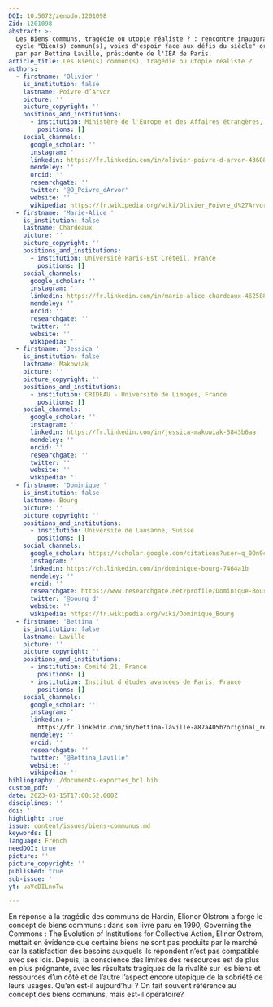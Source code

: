 ```yaml
---
DOI: 10.5072/zenodo.1201098
Zid: 1201098
abstract: >-
  Les Biens communs, tragédie ou utopie réaliste ? : rencontre inaugurale du
  cycle "Bien(s) commun(s), voies d'espoir face aux défis du siècle" organisé
  par par Bettina Laville, présidente de l'IEA de Paris.
article_title: Les Bien(s) commun(s), tragédie ou utopie réaliste ?
authors:
  - firstname: 'Olivier '
    is_institution: false
    lastname: Poivre d’Arvor
    picture: ''
    picture_copyright: ''
    positions_and_institutions:
      - institution: Ministère de l'Europe et des Affaires étrangères, France
        positions: []
    social_channels:
      google_scholar: ''
      instagram: ''
      linkedin: https://fr.linkedin.com/in/olivier-poivre-d-arvor-436880201
      mendeley: ''
      orcid: ''
      researchgate: ''
      twitter: '@O_Poivre_dArvor'
      website: ''
      wikipedia: https://fr.wikipedia.org/wiki/Olivier_Poivre_d%27Arvor
  - firstname: 'Marie-Alice '
    is_institution: false
    lastname: Chardeaux
    picture: ''
    picture_copyright: ''
    positions_and_institutions:
      - institution: Université Paris-Est Créteil, France
        positions: []
    social_channels:
      google_scholar: ''
      instagram: ''
      linkedin: https://fr.linkedin.com/in/marie-alice-chardeaux-46258899
      mendeley: ''
      orcid: ''
      researchgate: ''
      twitter: ''
      website: ''
      wikipedia: ''
  - firstname: 'Jessica '
    is_institution: false
    lastname: Makowiak
    picture: ''
    picture_copyright: ''
    positions_and_institutions:
      - institution: CRIDEAU - Université de Limoges, France
        positions: []
    social_channels:
      google_scholar: ''
      instagram: ''
      linkedin: https://fr.linkedin.com/in/jessica-makowiak-5843b6aa
      mendeley: ''
      orcid: ''
      researchgate: ''
      twitter: ''
      website: ''
      wikipedia: ''
  - firstname: 'Dominique '
    is_institution: false
    lastname: Bourg
    picture: ''
    picture_copyright: ''
    positions_and_institutions:
      - institution: Université de Lausanne, Suisse
        positions: []
    social_channels:
      google_scholar: https://scholar.google.com/citations?user=q_0On9cAAAAJ&hl=fr
      instagram: ''
      linkedin: https://ch.linkedin.com/in/dominique-bourg-7464a1b
      mendeley: ''
      orcid: ''
      researchgate: https://www.researchgate.net/profile/Dominique-Bourg
      twitter: '@bourg_d'
      website: ''
      wikipedia: https://fr.wikipedia.org/wiki/Dominique_Bourg
  - firstname: 'Bettina '
    is_institution: false
    lastname: Laville
    picture: ''
    picture_copyright: ''
    positions_and_institutions:
      - institution: Comité 21, France
        positions: []
      - institution: Institut d'études avancées de Paris, France
        positions: []
    social_channels:
      google_scholar: ''
      instagram: ''
      linkedin: >-
        https://fr.linkedin.com/in/bettina-laville-a87a405b?original_referer=https%3A%2F%2Fwww.google.com%2F
      mendeley: ''
      orcid: ''
      researchgate: ''
      twitter: '@Bettina_Laville'
      website: ''
      wikipedia: ''
bibliography: /documents-exportes_bc1.bib
custom_pdf: ''
date: 2023-03-15T17:00:52.000Z
disciplines: ''
doi: ''
highlight: true
issue: content/issues/biens-communus.md
keywords: []
language: French
needDOI: true
picture: ''
picture_copyright: ''
published: true
sub-issue: ''
yt: uaVcDILnoTw

---
```




En réponse à la tragédie des communs de Hardin, Elionor Olstrom a forgé le concept de biens communs : dans son livre paru en 1990, Governing the Commons : The Evolution of Institutions for Collective Action, Elinor Ostrom, mettait en évidence que certains biens ne sont pas produits par le marché car la satisfaction des besoins auxquels ils répondent n’est pas compatible avec ses lois. Depuis, la conscience des limites des ressources est de plus en plus prégnante, avec les résultats tragiques de la rivalité sur les biens et ressources d’un côté et de l’autre l’aspect encore utopique de la sobriété de leurs usages. Qu’en est-il aujourd’hui ? On fait souvent référence au concept des biens communs, mais est-il opératoire?

<Youtube yt="uaVcDILnoTw" caption ="Les Biens communs, tragédie ou utopie réaliste ?"></Youtube>